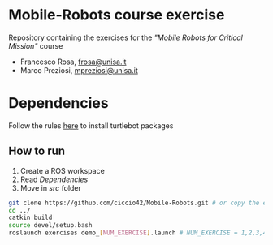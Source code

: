 # Mobile-Robots course exercise

Repository containing the exercises for the *"Mobile Robots for Critical Mission"* course

* Francesco Rosa, frosa@unisa.it
* Marco Preziosi, mpreziosi@unisa.it

# Dependencies
Follow the rules [here](https://emanual.robotis.com/docs/en/platform/turtlebot3/quick-start/) to install turtlebot packages

## How to run
1. Create a ROS workspace
2. Read *Dependencies*
3. Move in *src* folder
```bash
git clone https://github.com/ciccio42/Mobile-Robots.git # or copy the exercises directory into the src folder
cd ../
catkin build
source devel/setup.bash
roslaunch exercises demo_[NUM_EXERCISE].launch # NUM_EXERCISE = 1,2,3,4
```